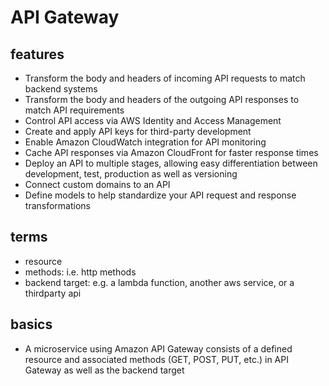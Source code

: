 # API Gateway

## features

- Transform the body and headers of incoming API requests to match backend systems
- Transform the body and headers of the outgoing API responses to match API requirements
- Control API access via AWS Identity and Access Management
- Create and apply API keys for third-party development
- Enable Amazon CloudWatch integration for API monitoring
- Cache API responses via Amazon CloudFront for faster response times
- Deploy an API to multiple stages, allowing easy differentiation between development, test, production as well as versioning
- Connect custom domains to an API
- Define models to help standardize your API request and response transformations

## terms

- resource
- methods: i.e. http methods
- backend target: e.g. a lambda function, another aws service, or a thirdparty api

## basics

- A microservice using Amazon API Gateway consists of a defined resource and associated methods (GET, POST, PUT, etc.) in API Gateway as well as the backend target
